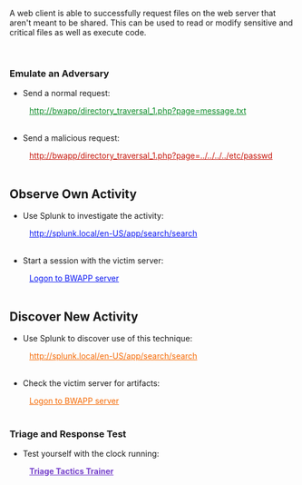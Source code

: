 <style type="text/css">
    .inline {
        display: inline;
    }
    .link-button {
        text-decoration: none;
        background: none;
        border: none;
        cursor: pointer;
        text-indent: 25px;
        color: #4078c0;
        font-family: "Segoe UI", "Helvetica Neue", Helvetica,Arial, freesans, sans-serif;
        font-size: 16px;
    }
    .link-button:focus {
        outline: none;
    }
    .link-button:active, .link-button:hover {
        text-decoration: underline;
    }
    #indented {
        text-indent:35px;
    }
    .observe {
        color: #0A17F2;
    }
    .hunt {
        color: #F56802;
    }
    .triage {
        color: #7540CB;
        font-weight: bold;
    }
</style>

A web client is able to successfully request files on the web server that aren't meant to be shared. This can be used to read or modify sensitive and critical files as well as execute code. 

<br>

### Emulate an Adversary 

- Send a normal request:

<div id="indented">
<a href="http://localhost:3333/directory_traversal_1.php?page=message.txt" target="_blank" style="color:#088A25">http://bwapp/directory_traversal_1.php?page=message.txt</a>
</div>

<br>

- Send a malicious request:

<div id="indented">
<a href="http://localhost:3333/directory_traversal_1.php?page=../../../../etc/passwd" target="_blank" style="color:#C6150A">http://bwapp/directory_traversal_1.php?page=../../../../etc/passwd</a>
</div>
<br>

## Observe Own Activity

- Use Splunk to investigate the activity:

<div id="indented">
<a href="http://localhost:8000/en-US/app/search/search?q=search%20index%3Dmain%20sourcetype%3Daccess_combined%20host%3Dbwapp%20uri_path%3D%2Fdirectory_traversal_1.php%0A%7C%20table%20_time%20clientip%20method%20uri_path%20uri_query%20bytes%20status%0A%7C%20sort%20-_time&display.page.search.mode=verbose&dispatch.sample_ratio=1&workload_pool=&earliest=-15m&latest=now&display.page.search.tab=statistics&display.general.type=statistics&sid=1596477035.2"  target="_blank" class="observe">http://splunk.local/en-US/app/search/search</a>
</div>
<br>


- Start a session with the victim server:

<div id="indented">
<a href="http://localhost:9009/?cid=bwapp" target="_blank" class="observe">Logon to BWAPP server</a>
</div>

<br>

## Discover New Activity

- Use Splunk to discover use of this technique:

<div id="indented">
<a href="http://localhost:8000/en-US/app/search/search?q=search%20index%3Dmain%20sourcetype%3Daccess_combined%20host%3Dclone%0A%7C%20table%20_time%20clientip%20method%20uri_path%20uri_query%20bytes%20status%0A%7C%20sort%20-_time&display.page.search.mode=verbose&dispatch.sample_ratio=1&workload_pool=&earliest=-15m&latest=now&display.page.search.tab=statistics&display.general.type=statistics&sid=1596477035.2"  target="_blank" class="hunt">http://splunk.local/en-US/app/search/search</a>
</div>
<br>


- Check the victim server for artifacts:

<div id="indented">
<a href="http://localhost:9009/?cid=bwapp" target="_blank" class="hunt">Logon to BWAPP server</a>
</div>
<br>


### Triage and Response Test

- Test yourself with the clock running:

<div id="indented">
<a href="http://localhost:7777/index.html" target="_blank" class="triage">Triage Tactics Trainer</a>
</div>
 

